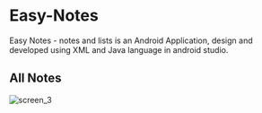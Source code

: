 # Easy-Notes
Easy Notes - notes and lists is an Android Application, design and developed using XML and Java language in android studio.

## All Notes

![screen_3](https://user-images.githubusercontent.com/78471553/140938929-5ea3d7a8-67ed-429f-9211-fa1e51ef31b1.png)

